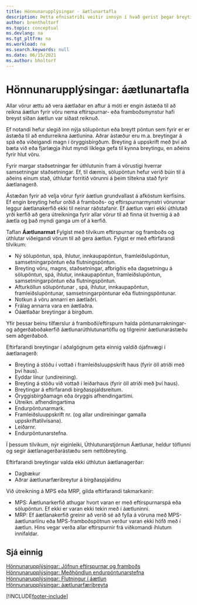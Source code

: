 ```yaml
---
title: Hönnunarupplýsingar - áætlunartafla
description: Þetta efnisatriði veitir innsýn í hvað gerist þegar breyting á mynstri eftirspurnar eða framboðs krefst þess að þú reiknir út hvernig þú skipuleggur vöru.
author: brentholtorf
ms.topic: conceptual
ms.devlang: na
ms.tgt_pltfrm: na
ms.workload: na
ms.search.keywords: null
ms.date: 06/15/2021
ms.author: bholtorf
---
```

# <a name="design-details-planning-assignment-table"></a>Hönnunarupplýsingar: áætlunartafla
Allar vörur ættu að vera áætlaðar en aftur á móti er engin ástæða til að reikna áætlun fyrir vöru nema eftirspurnar- eða framboðsmynstur hafi breyst síðan áætlun var síðast reiknuð.  

Ef notandi hefur slegið inn nýja sölupöntun eða breytt pöntun sem fyrir er er ástæða til að endurreikna áætlunina. Aðrar ástæður eru m.a. breytingar á spá eða viðeigandi magn í öryggisbirgðum. Breyting á uppskrift með því að bæta við eða fjarlægja íhlut myndi líklega gefa til kynna breytingu, en aðeins fyrir hlut vöru.  

Fyrir margar staðsetningar fer úthlutunin fram á vörustigi hverrar samsetningar staðsetningar. Ef, til dæmis, sölupöntun hefur verið búin til á aðeins einum stað, úthlutar forritið vörunni á þeim tiltekna stað fyrir áætlanagerð.  

Ástæðan fyrir að velja vörur fyrir áætlun grundvallast á afköstum kerfisins. Ef engin breyting hefur orðið á framboðs- og eftirspurnarmynstri vörunnar leggur áætlanakerfið ekki til neinar ráðstafanir. Ef áætlun væri ekki úthlutað yrði kerfið að gera útreikninga fyrir allar vörur til að finna út hvernig á að áætla og það myndi ganga um of á kerfið.  

Taflan **Áætlunarmat** Fylgist með tilvikum eftirspurnar og framboðs og úthlutar viðeigandi vörum til að gera áætlun. Fylgst er með eftirfarandi tilvikum:  

* Ný sölupöntun, spá, íhlutur, innkaupapöntun, framleiðslupöntun, samsetningarpöntun eða flutningspöntun.  
* Breyting vöru, magns, staðsetningar, afbrigðis eða dagsetningu á sölupöntun, spá, íhlutur, innkaupapöntun, framleiðslupöntun, samsetningarpöntun eða flutningspöntun.  
* Afturköllun sölupöntunar , spá, íhlutur, innkaupapöntun, framleiðslupöntunar, samsetningarpöntunar eða flutningspöntunar.  
* Notkun á vöru annarri en áætlaðri.  
* Frálag annarra vara en áætlaðra.  
* Óáætlaðar breytingar á birgðum.  

Yfir þessar beinu tilfærslur á framboði/eftirspurn halda pöntunarrakningar- og aðgerðaboðakerfið áætlunarúthlutunartöflu og tilgreinir áætlunarástæðu sem aðgerðaboð.  

Eftirfarandi breytingar í aðalgögnum geta einnig valdið ójafnvægi í áætlanagerð:  

* Breyting á stöðu í vottað í framleiðsluuppskrift haus (fyrir öll atriði með því haus).  
* Eyddar línur (undireining).  
* Breyting á stöðu við vottað í leiðarhaus (fyrir öll atriði með því haus).  
* Breytingar á eftirfarandi birgðaspjaldsreitum.  
* Öryggisbirgðamagn eða öryggis afhendingartími.  
* Útreikn. afhendingartíma  
* Endurpöntunarmark.  
* Framleiðsluuppskrift nr. (og allar undireiningar gamalla uppskriftatilvísana).  
* Leiðarnr.  
* Endurpöntunarstefna.  

Í þessum tilvikum, nýr eiginleiki, Úthlutunarstjórnun Áætlunar, heldur töflunni og segir áætlanagerðarástæðu sem nettóbreyting.  

Eftirfarandi breytingar valda ekki úthlutun áætlanagerðar:  

* Dagbækur  
* Aðrar áætlunarfæribreytur á birgðaspjaldinu  

Við útreikning á MPS eða MRP, gilda eftirfarandi takmarkanir:  

* MPS: Áætlunarkerfið athugar hvort varan er með eftirspurnarspá eða sölupöntun. Ef ekki er varan ekki tekin með í áætluninni.  
* MRP: Ef áætlanakerfið greinir að verið sé að fylla á vöruna með MPS-áætlunarlínu eða MPS-framboðspötnun verður varan ekki höfð með í áætlun. Hins vegar verða allar eftirspurnir frá viðkomandi íhlutum innifaldar.  

## <a name="see-also"></a>Sjá einnig
[Hönnunarupplýsingar: Jöfnun eftirspurnar og framboðs](design-details-balancing-demand-and-supply.md)   
[Hönnunarupplýsingar: Meðhöndlun endurpöntunarstefna](design-details-handling-reordering-policies.md)   
[Hönnunarupplýsingar: Flutningur í áætlun](design-details-transfers-in-planning.md)   
[Hönnunarupplýsingar: áætlunarfæribreyta](design-details-planning-parameters.md)  


[!INCLUDE[footer-include](includes/footer-banner.md)]
